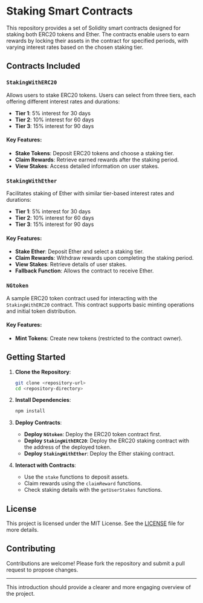 # Staking Smart Contracts

This repository provides a set of Solidity smart contracts designed for staking both ERC20 tokens and Ether. The contracts enable users to earn rewards by locking their assets in the contract for specified periods, with varying interest rates based on the chosen staking tier.

## Contracts Included

### `StakingWithERC20`

Allows users to stake ERC20 tokens. Users can select from three tiers, each offering different interest rates and durations:

- **Tier 1**: 5% interest for 30 days
- **Tier 2**: 10% interest for 60 days
- **Tier 3**: 15% interest for 90 days

#### Key Features:
- **Stake Tokens**: Deposit ERC20 tokens and choose a staking tier.
- **Claim Rewards**: Retrieve earned rewards after the staking period.
- **View Stakes**: Access detailed information on user stakes.

### `StakingWithEther`

Facilitates staking of Ether with similar tier-based interest rates and durations:

- **Tier 1**: 5% interest for 30 days
- **Tier 2**: 10% interest for 60 days
- **Tier 3**: 15% interest for 90 days

#### Key Features:
- **Stake Ether**: Deposit Ether and select a staking tier.
- **Claim Rewards**: Withdraw rewards upon completing the staking period.
- **View Stakes**: Retrieve details of user stakes.
- **Fallback Function**: Allows the contract to receive Ether.

### `NGtoken`

A sample ERC20 token contract used for interacting with the `StakingWithERC20` contract. This contract supports basic minting operations and initial token distribution.

#### Key Features:
- **Mint Tokens**: Create new tokens (restricted to the contract owner).

## Getting Started

1. **Clone the Repository**:
   ```sh
   git clone <repository-url>
   cd <repository-directory>
   ```

2. **Install Dependencies**:
   ```sh
   npm install
   ```

3. **Deploy Contracts**:
   - **Deploy `NGtoken`**: Deploy the ERC20 token contract first.
   - **Deploy `StakingWithERC20`**: Deploy the ERC20 staking contract with the address of the deployed token.
   - **Deploy `StakingWithEther`**: Deploy the Ether staking contract.

4. **Interact with Contracts**:
   - Use the `stake` functions to deposit assets.
   - Claim rewards using the `claimReward` functions.
   - Check staking details with the `getUserStakes` functions.

## License

This project is licensed under the MIT License. See the [LICENSE](LICENSE) file for more details.

## Contributing

Contributions are welcome! Please fork the repository and submit a pull request to propose changes.

---

This introduction should provide a clearer and more engaging overview of the project.
